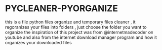 # PYCLEANER-PYORGANIZE
this is a file python files organize and temporary files cleaner , it regoranizes your files into folders , just choose the folder you want to organize 
the inspiration of this project was from @internetmadecoder on youtube and also from the internet download manager program and how it organizes your downloaded files
